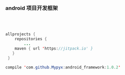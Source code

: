 
### android 项目开发框架<br><br>
```java


allprojects {
    repositories {
        ...
    maven { url 'https://jitpack.io' }
   }
 }

compile 'com.github.Mypyx:android_framework:1.0.2'


